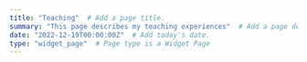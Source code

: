 ```yaml
---
title: "Teaching"  # Add a page title.
summary: "This page describes my teaching experiences"  # Add a page description.
date: "2022-12-19T00:00:00Z"  # Add today's date.
type: "widget_page"  # Page type is a Widget Page
---
```

